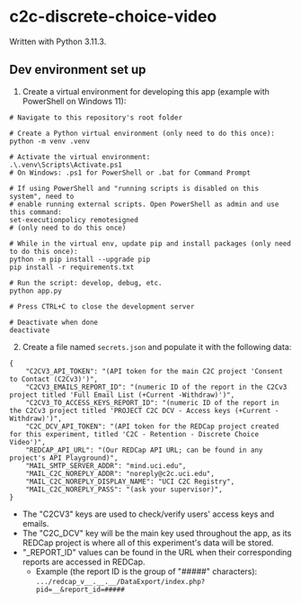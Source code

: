 # c2c-discrete-choice-video

Written with Python 3.11.3.

## Dev environment set up

1. Create a virtual environment for developing this app (example with PowerShell on Windows 11):
```
# Navigate to this repository's root folder

# Create a Python virtual environment (only need to do this once):
python -m venv .venv

# Activate the virtual environment:
.\.venv\Scripts\Activate.ps1
# On Windows: .ps1 for PowerShell or .bat for Command Prompt

# If using PowerShell and "running scripts is disabled on this system", need to
# enable running external scripts. Open PowerShell as admin and use this command:
set-executionpolicy remotesigned
# (only need to do this once)

# While in the virtual env, update pip and install packages (only need to do this once):
python -m pip install --upgrade pip
pip install -r requirements.txt

# Run the script: develop, debug, etc.
python app.py

# Press CTRL+C to close the development server

# Deactivate when done
deactivate
```

2. Create a file named `secrets.json` and populate it with the following data:
```
{
    "C2CV3_API_TOKEN": "(API token for the main C2C project 'Consent to Contact (C2Cv3)')",
    "C2CV3_EMAILS_REPORT_ID": "(numeric ID of the report in the C2Cv3 project titled 'Full Email List (+Current -Withdraw)')",
    "C2CV3_TO_ACCESS_KEYS_REPORT_ID": "(numeric ID of the report in the C2Cv3 project titled 'PROJECT C2C DCV - Access keys (+Current -Withdraw)')",
    "C2C_DCV_API_TOKEN": "(API token for the REDCap project created for this experiment, titled 'C2C - Retention - Discrete Choice Video')",
    "REDCAP_API_URL": "(Our REDCap API URL; can be found in any project's API Playground)",
    "MAIL_SMTP_SERVER_ADDR": "mind.uci.edu",
    "MAIL_C2C_NOREPLY_ADDR": "noreply@c2c.uci.edu",
    "MAIL_C2C_NOREPLY_DISPLAY_NAME": "UCI C2C Registry",
    "MAIL_C2C_NOREPLY_PASS": "(ask your supervisor)",
}
```
* The "C2CV3" keys are used to check/verify users' access keys and emails.
* The "C2C_DCV" key will be the main key used throughout the app, as its REDCap project is where all of this experiment's data will be stored.
* "_REPORT_ID" values can be found in the URL when their corresponding reports are accessed in REDCap.
  * Example (the report ID is the group of "#####" characters): `.../redcap_v__.__.__/DataExport/index.php?pid=__&report_id=#####`
  